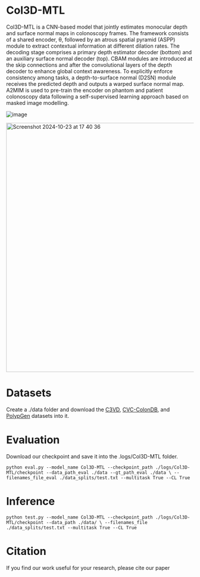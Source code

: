 # Col3D-MTL

Col3D-MTL is a CNN-based model that jointly estimates monocular depth and surface normal maps in colonoscopy frames. The framework consists of a shared encoder, θ, followed by an atrous spatial pyramid (ASPP) module to extract contextual information at different dilation rates. The decoding stage comprises a primary depth estimator decoder (bottom) and an auxiliary surface normal decoder (top). CBAM modules are introduced at the skip connections and after the convolutional layers of the depth decoder to enhance global context awareness. To explicitly enforce consistency among tasks, a depth-to-surface normal (D2SN) module receives the predicted depth and outputs a warped surface normal map. A2MIM is used to pre-train the encoder on phantom and patient colonoscopy data following a self-supervised learning approach based on masked image modelling.

![image](https://github.com/user-attachments/assets/481d77e4-ace5-4065-9309-4ca2acca5b48)

<img width="669" alt="Screenshot 2024-10-23 at 17 40 36" src="https://github.com/user-attachments/assets/57c394d7-b79f-4d9f-a217-37980e2366c6">


# Datasets

Create a ./data folder and download the [C3VD](https://durrlab.github.io/C3VD/), [CVC-ColonDB](https://polyp.grand-challenge.org/Databases/), and [PolypGen](https://www.synapse.org/Synapse:syn26376615/wiki/613312) datasets into it.

# Evaluation

Download our checkpoint and save it into the .logs/Col3D-MTL folder.

`
python eval.py --model_name Col3D-MTL --checkpoint_path ./logs/Col3D-MTL/checkpoint --data_path_eval ./data --gt_path_eval ./data \
         --filenames_file_eval ./data_splits/test.txt --multitask True --CL True
`

# Inference

`
python test.py --model_name Col3D-MTL --checkpoint_path ./logs/Col3D-MTL/checkpoint --data_path ./data/ \
         --filenames_file ./data_splits/test.txt --multitask True --CL True
`
# Citation

If you find our work useful for your research, please cite our paper
